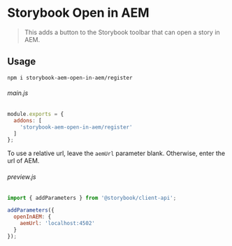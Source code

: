 # Storybook Open in AEM

> This adds a button to the Storybook toolbar that can open a story in AEM.

## Usage
```
npm i storybook-aem-open-in-aem/register
```

###### main.js
```js
module.exports = {
  addons: [
    'storybook-aem-open-in-aem/register'
  ]
};
```

To use a relative url, leave the `aemUrl` parameter blank. Otherwise, enter the url of AEM.

###### preview.js
```js
import { addParameters } from '@storybook/client-api';

addParameters({
  openInAEM: {
    aemUrl: 'localhost:4502'
  }
});
```
